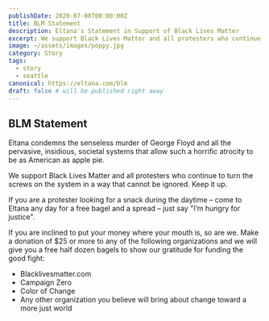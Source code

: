 ```yaml
---
publishDate: 2020-07-08T00:00:00Z
title: BLM Statement
description: Eltana's Statement in Support of Black Lives Matter
excerpt: We support Black Lives Matter and all protesters who continue to turn the screws on the system in a way that cannot be ignored. Keep it up.
image: ~/assets/images/poppy.jpg
category: Story
tags:
  - story
  - seattle
canonical: https://eltana.com/blm
draft: false # will be published right away
---
```


## BLM Statement

Eltana condemns the senseless murder of George Floyd and all the pervasive, insidious, societal systems that allow such a horrific atrocity to be as American as apple pie.

We support Black Lives Matter and all protesters who continue to turn the screws on the system in a way that cannot be ignored. Keep it up.

If you are a protester looking for a snack during the daytime – come to Eltana any day for a free bagel and a spread – just say "I’m hungry for justice".

If you are inclined to put your money where your mouth is, so are we. Make a donation of $25 or more to any of the following organizations and we will give you a free half dozen bagels to show our gratitude for funding the good fight:

- Blacklivesmatter.com
- Campaign Zero
- Color of Change
- Any other organization you believe will bring about change toward a more just world
